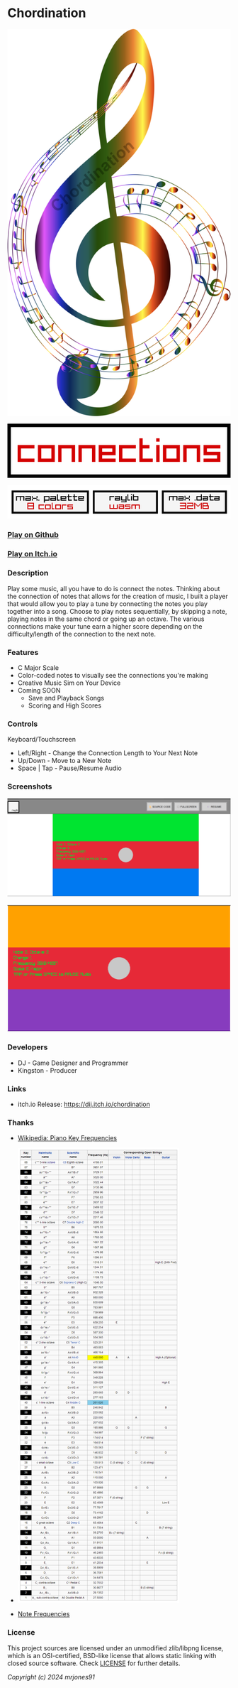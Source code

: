 # Chordination

![Chordination](screenshots/chordination.png "Chordination")

![Chordination](screenshots/connections.png "GameJam Theme")

![Chordination](screenshots/rules.png "GameJam Rules")

### [Play on Github](https://mrjones91.github.io/NextJam/src/build/raylib_game.html)

### [Play on Itch.io](https://dij.itch.io/chordination)


### Description

Play some music, all you have to do is connect the notes. 
Thinking about the connection of notes that allows for the creation of music, I built a player that would allow you to play a tune by connecting the notes you play together into a song.
Choose to play notes sequentially, by skipping a note, playing notes in the same chord or going up an octave. The various connections make your tune earn a higher score depending on the difficulty/length of the connection to the next note.


### Features

 - C Major Scale
 - Color-coded notes to visually see the connections you're making
 - Creative Music Sim on Your Device
 - Coming SOON
    - Save and Playback Songs
    - Scoring and High Scores

### Controls

Keyboard/Touchscreen
 - Left/Right - Change the Connection Length to Your Next Note
 - Up/Down - Move to a New Note
 - Space | Tap - Pause/Resume Audio

### Screenshots

![Chordination](screenshots/Fourths.png "Screenshot")

![Chordination](screenshots/MiddleC.png "Screenshot")

### Developers

 - DJ - Game Designer and Programmer
 - Kingston - Producer

### Links

 - itch.io Release: https://dij.itch.io/chordination


### Thanks

- [Wikipedia: Piano Key Frequencies](https://en.wikipedia.org/wiki/Piano_key_frequencies)

- ![Wikipedia](screenshots/769px-Piano_key_frequencies.png "Wikipedia Note Frequencies")

- [Note Frequencies](https://web.archive.org/web/20191216163453/https://pages.mtu.edu/~suits/notefreqs.html)

### License

This project sources are licensed under an unmodified zlib/libpng license, which is an OSI-certified, BSD-like license that allows static linking with closed source software. Check [LICENSE](LICENSE) for further details.

*Copyright (c) 2024 mrjones91*

